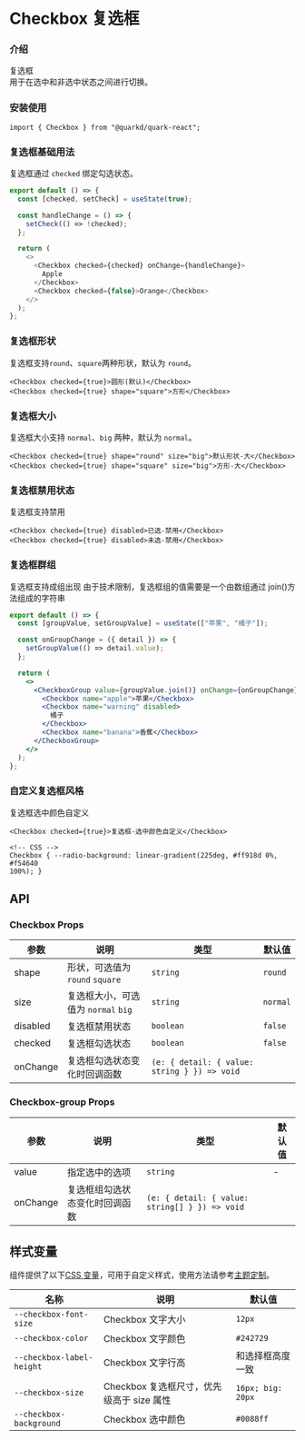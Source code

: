 # Checkbox 复选框

### 介绍

复选框
<br/>
用于在选中和非选中状态之间进行切换。

### 安装使用

```tsx
import { Checkbox } from "@quarkd/quark-react";
```

### 复选框基础用法

复选框通过 `checked` 绑定勾选状态。

```js
export default () => {
  const [checked, setCheck] = useState(true);

  const handleChange = () => {
    setCheck(() => !checked);
  };

  return (
    <>
      <Checkbox checked={checked} onChange={handleChange}>
        Apple
      </Checkbox>
      <Checkbox checked={false}>Orange</Checkbox>
    </>
  );
};
```

### 复选框形状

复选框支持`round`、`square`两种形状，默认为 `round`。

```tsx
<Checkbox checked={true}>圆形(默认)</Checkbox>
<Checkbox checked={true} shape="square">方形</Checkbox>
```

### 复选框大小

复选框大小支持 `normal`、`big` 两种，默认为 `normal`。

```tsx
<Checkbox checked={true} shape="round" size="big">默认形状-大</Checkbox>
<Checkbox checked={true} shape="square" size="big">方形-大</Checkbox>
```

### 复选框禁用状态

复选框支持禁用

```tsx
<Checkbox checked={true} disabled>已选-禁用</Checkbox>
<Checkbox checked={true} disabled>未选-禁用</Checkbox>
```

### 复选框群组

复选框支持成组出现
由于技术限制，复选框组的值需要是一个由数组通过 join()方法组成的字符串

```jsx
export default () => {
  const [groupValue, setGroupValue] = useState(["苹果", "橘子"]);

  const onGroupChange = ({ detail }) => {
    setGroupValue(() => detail.value);
  };

  return (
    <>
      <CheckboxGroup value={groupValue.join()} onChange={onGroupChange}>
        <Checkbox name="apple">苹果</Checkbox>
        <Checkbox name="warning" disabled>
          橘子
        </Checkbox>
        <Checkbox name="banana">香蕉</Checkbox>
      </CheckboxGroup>
    </>
  );
};
```

### 自定义复选框风格

复选框选中颜色自定义

```tsx
<Checkbox checked={true}>复选框-选中颜色自定义</Checkbox>

<!-- CSS -->
Checkbox { --radio-background: linear-gradient(225deg, #ff918d 0%, #f54640
100%); }
```

## API

### Checkbox Props

| 参数     | 说明                                | 类型                                  | 默认值   |
| -------- | ----------------------------------- | ------------------------------------- | -------- |
| shape    | 形状，可选值为 `round` `square`     | `string`                              | `round`  |
| size     | 复选框大小，可选值为 `normal` `big` | `string`                              | `normal` |
| disabled | 复选框禁用状态                      | `boolean`                             | `false`  |
| checked  | 复选框勾选状态                      | `boolean`                             | `false`  |
| onChange | 复选框勾选状态变化时回调函数        | `(e: { detail: { value: string } }) => void` |

### Checkbox-group Props

| 参数     | 说明                           | 类型                                      | 默认值 |
| -------- | ------------------------------ | ----------------------------------------- | ------ |
| value    | 指定选中的选项                 | `string`                                  | -      |
| onChange | 复选框组勾选状态变化时回调函数 | `(e: { detail: { value: string[] } }) => void` |

## 样式变量

组件提供了以下[CSS 变量](https://developer.mozilla.org/zh-CN/docs/Web/CSS/Using_CSS_custom_properties)，可用于自定义样式，使用方法请参考[主题定制](#/zh-CN/guide/theme)。

| 名称                      | 说明                                      | 默认值            |
| ------------------------- | ----------------------------------------- | ----------------- |
| `--checkbox-font-size`    | Checkbox 文字大小                         | `12px`            |
| `--checkbox-color`        | Checkbox 文字颜色                         | `#242729`         |
| `--checkbox-label-height` | Checkbox 文字行高                         | 和选择框高度一致  |
| `--checkbox-size`         | Checkbox 复选框尺寸，优先级高于 size 属性 | `16px; big: 20px` |
| `--checkbox-background`   | Checkbox 选中颜色                         | `#0088ff`         |
